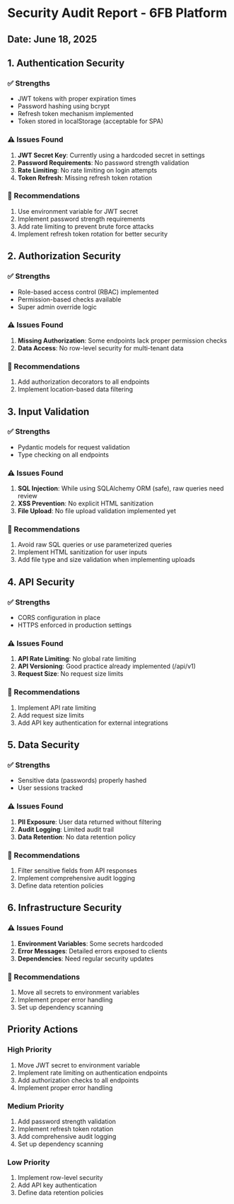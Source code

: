 # Security Audit Report - 6FB Platform

## Date: June 18, 2025

## 1. Authentication Security

### ✅ Strengths
- JWT tokens with proper expiration times
- Password hashing using bcrypt
- Refresh token mechanism implemented
- Token stored in localStorage (acceptable for SPA)

### ⚠️ Issues Found
1. **JWT Secret Key**: Currently using a hardcoded secret in settings
2. **Password Requirements**: No password strength validation
3. **Rate Limiting**: No rate limiting on login attempts
4. **Token Refresh**: Missing refresh token rotation

### 🔧 Recommendations
1. Use environment variable for JWT secret
2. Implement password strength requirements
3. Add rate limiting to prevent brute force attacks
4. Implement refresh token rotation for better security

## 2. Authorization Security

### ✅ Strengths
- Role-based access control (RBAC) implemented
- Permission-based checks available
- Super admin override logic

### ⚠️ Issues Found
1. **Missing Authorization**: Some endpoints lack proper permission checks
2. **Data Access**: No row-level security for multi-tenant data

### 🔧 Recommendations
1. Add authorization decorators to all endpoints
2. Implement location-based data filtering

## 3. Input Validation

### ✅ Strengths
- Pydantic models for request validation
- Type checking on all endpoints

### ⚠️ Issues Found
1. **SQL Injection**: While using SQLAlchemy ORM (safe), raw queries need review
2. **XSS Prevention**: No explicit HTML sanitization
3. **File Upload**: No file upload validation implemented yet

### 🔧 Recommendations
1. Avoid raw SQL queries or use parameterized queries
2. Implement HTML sanitization for user inputs
3. Add file type and size validation when implementing uploads

## 4. API Security

### ✅ Strengths
- CORS configuration in place
- HTTPS enforced in production settings

### ⚠️ Issues Found
1. **API Rate Limiting**: No global rate limiting
2. **API Versioning**: Good practice already implemented (/api/v1)
3. **Request Size**: No request size limits

### 🔧 Recommendations
1. Implement API rate limiting
2. Add request size limits
3. Add API key authentication for external integrations

## 5. Data Security

### ✅ Strengths
- Sensitive data (passwords) properly hashed
- User sessions tracked

### ⚠️ Issues Found
1. **PII Exposure**: User data returned without filtering
2. **Audit Logging**: Limited audit trail
3. **Data Retention**: No data retention policy

### 🔧 Recommendations
1. Filter sensitive fields from API responses
2. Implement comprehensive audit logging
3. Define data retention policies

## 6. Infrastructure Security

### ⚠️ Issues Found
1. **Environment Variables**: Some secrets hardcoded
2. **Error Messages**: Detailed errors exposed to clients
3. **Dependencies**: Need regular security updates

### 🔧 Recommendations
1. Move all secrets to environment variables
2. Implement proper error handling
3. Set up dependency scanning

## Priority Actions

### High Priority
1. Move JWT secret to environment variable
2. Implement rate limiting on authentication endpoints
3. Add authorization checks to all endpoints
4. Implement proper error handling

### Medium Priority
1. Add password strength validation
2. Implement refresh token rotation
3. Add comprehensive audit logging
4. Set up dependency scanning

### Low Priority
1. Implement row-level security
2. Add API key authentication
3. Define data retention policies
